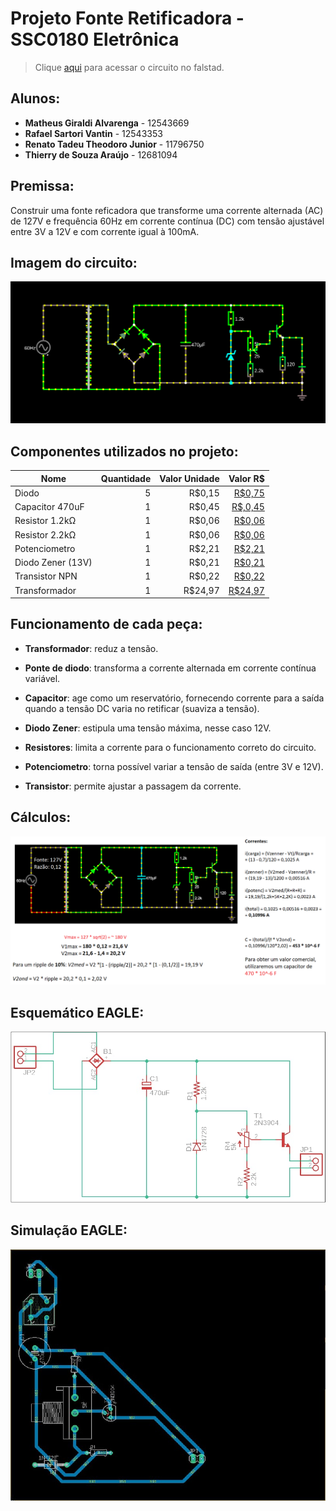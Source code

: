 # Projeto Fonte Retificadora - SSC0180 Eletrônica 

> Clique [aqui](https://tinyurl.com/yebe395a) para acessar o circuito no falstad.

## Alunos:
*  **Matheus Giraldi Alvarenga** - 12543669
*  **Rafael Sartori Vantin** - 12543353
*  **Renato Tadeu Theodoro Junior** - 11796750
*  **Thierry de Souza Araújo** - 12681094


## Premissa:

Construir uma fonte reficadora que transforme uma corrente alternada (AC) de 127V e frequência 60Hz em corrente contínua (DC) com tensão ajustável entre 3V a 12V e com corrente igual à 100mA.

## Imagem do circuito:
![Falstad](img/falstad.png)

## Componentes utilizados no projeto:

| Nome               | Quantidade | Valor Unidade | Valor R$ |
| ------------------ |-----------:| -------------:|---------:|
| Diodo              |          5 |        R$0,15 |   [R$0,75](https://www.baudaeletronica.com.br/diodo-1n4001.html?gclid=CjwKCAjwruSHBhAtEiwA_qCppsxkXFUC2Sy_gQdO0vh9f5p9KMD9ftG8ABoKyA15loVwlxWXfckyuBoCdT8QAvD_BwE) |
| Capacitor 470uF    |          1 |        R$0,45 |   [R$,0,45](https://www.baudaeletronica.com.br/capacitor-eletrolitico-470uf-25v.html) |
| Resistor 1.2kΩ     |          1 |        R$0,06 |   [R$0,06](https://www.baudaeletronica.com.br/resistor-1k2-5-1-4w.html?gclid=CjwKCAjwuvmHBhAxEiwAWAYj-JMxW1_w48xKTgLMsiLjybvp2md3GyukdLlqMQBGYN4TzrQlwvzL3RoCTYkQAvD_BwE) |
| Resistor 2.2kΩ     |          1 |        R$0,06 |   [R$0,06](https://www.baudaeletronica.com.br/resistor-2k2-5-1-4w.html?gclid=CjwKCAjwuvmHBhAxEiwAWAYj-HKgVRUoRfebU47qAxI0ci21BxgJWxEbIEHtERoLqJK7TPMF5tKNixoCJfcQAvD_BwE) |
| Potenciometro      |          1 |        R$2,21 |   [R$2,21](https://www.baudaeletronica.com.br/potenciometro-linear-de-5k-5000.html) |
| Diodo Zener (13V)  |          1 |        R$0,21 |   [R$0,21](https://www.baudaeletronica.com.br/diodo-zener-1n4743-13v-1w.html?gclid=CjwKCAjwuvmHBhAxEiwAWAYj-PsVqE9h-xFWbgh-humbM1tzDFbCvfsfjGAQCCMh2e5EPu7xwdN7ARoC6S0QAvD_BwE) |
| Transistor NPN     |          1 |        R$0,22 |   [R$0,22](https://www.baudaeletronica.com.br/transistor-npn-bc337.html) |
| Transformador      |          1 |        R$24,97|   [R$24,97](https://www.baudaeletronica.com.br/transformador-trafo-12v-12v-200ma-110-220vac.html) |

## Funcionamento de cada peça:

* **Transformador**: reduz a tensão.
 
* **Ponte de diodo**: transforma a corrente alternada em corrente contínua variável.  

* **Capacitor**: age como um reservatório, fornecendo corrente para a saída quando a tensão DC varia no retificar (suaviza a tensão).

* **Diodo Zener**: estipula uma tensão máxima, nesse caso 12V.

* **Resistores**: limita a corrente para o funcionamento correto do circuito.

* **Potenciometro**: torna possível variar a tensão de saída (entre 3V e 12V).

* **Transistor**: permite ajustar a passagem da corrente.

## Cálculos:
![Cálculos](img/calculo.png)

## Esquemático EAGLE:
![Esquemático](img/esquematico.jpeg)

## Simulação EAGLE:
![Simulação](img/pcb.jpeg)
